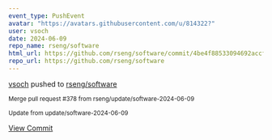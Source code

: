 ```yaml
---
event_type: PushEvent
avatar: "https://avatars.githubusercontent.com/u/814322?"
user: vsoch
date: 2024-06-09
repo_name: rseng/software
html_url: https://github.com/rseng/software/commit/4be4f88533094692accf263b22d9c0f2c76ce368
repo_url: https://github.com/rseng/software
---
```


<a href='https://github.com/vsoch' target='_blank'>vsoch</a> pushed to <a href='https://github.com/rseng/software' target='_blank'>rseng/software</a>

<small>Merge pull request #378 from rseng/update/software-2024-06-09

Update from update/software-2024-06-09</small>

<a href='https://github.com/rseng/software/commit/4be4f88533094692accf263b22d9c0f2c76ce368' target='_blank'>View Commit</a>